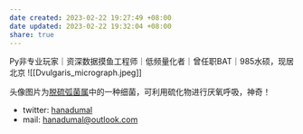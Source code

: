 ```yaml
---
date created: 2023-02-22 19:27:49 +08:00
date updated: 2023-02-22 19:32:04 +08:00
share: true
---
```


Py非专业玩家｜资深数据摸鱼工程师｜低频量化者｜曾任职BAT｜985水硕，现居北京
![[Dvulgaris_micrograph.jpeg]]

头像图片为[脱硫弧菌属](https://en.wikipedia.org/wiki/Desulfovibrio)中的一种细菌，可利用硫化物进行厌氧呼吸，神奇！

- twitter: [hanadumal](https://twitter.com/hanadumal)
- mail: <hanadumal@outlook.com>